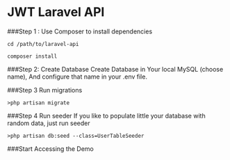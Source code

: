 # JWT Laravel API

###Step 1 : Use Composer to install dependencies

    cd /path/to/laravel-api

    composer install
    
###Step 2: Create Database
   Create Database in Your local MySQL (choose name), And configure that name in your .env file.
   
###Step 3 Run migrations

    >php artisan migrate
    
    
###Step 4 Run seeder
    If you like to populate little your database with random data, just run seeder

    >php artisan db:seed --class=UserTableSeeder


###Start Accessing the Demo

